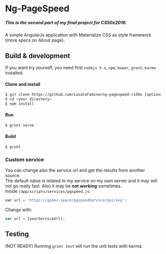 # Ng-PageSpeed

##### This is the second part of my final project for CS50x2016.
A simple AngularJs application with Materialize CSS as style framework (more specs on About page).

## Build & development

If you want try yourself, you need first `nodejs 5.x`, `npm`, `bower`, `grunt`, `karma`  installed.

#### Clone and install
```sh
$ git clone https://github.com/LasaleFamine/ng-pagespeed-cs50x [optional name]
$ cd <your directory>
$ npm install
```

#### Run
```sh
$ grunt serve
```

#### Build
```sh
$ grunt
```

### Custom service
You can change also the service url and get the results from another source.  
The default value is related to my service on my own server and it may will not go really fast. Also it may be **not working** sometimes.  
Inside `/app/scripts/services/pgspeed,js`:
```js
var url = 'https://godev.space/pgspeedService/api/exp';
```
Change with:
```js
var url = [yourServiceUrl];
```

## Testing
(NOT READY)
Running `grunt test` will run the unit tests with karma.
